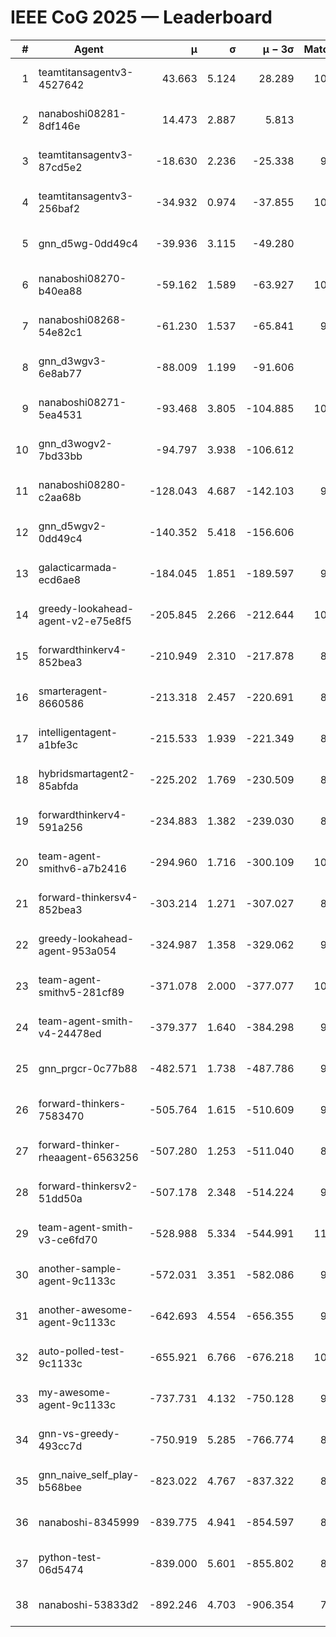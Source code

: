 # IEEE CoG 2025 — Leaderboard

| # | Agent | μ | σ | μ − 3σ | Matches | Updated |
|---:|---|---:|---:|---:|---:|---|
| 1 | teamtitansagentv3-4527642 | 43.663 | 5.124 | 28.289 | 10456 | 2025-08-31 08:50 |
| 2 | nanaboshi08281-8df146e | 14.473 | 2.887 | 5.813 | 396 | 2025-08-31 08:50 |
| 3 | teamtitansagentv3-87cd5e2 | -18.630 | 2.236 | -25.338 | 9418 | 2025-08-31 08:50 |
| 4 | teamtitansagentv3-256baf2 | -34.932 | 0.974 | -37.855 | 10314 | 2025-08-31 08:50 |
| 5 | gnn_d5wg-0dd49c4 | -39.936 | 3.115 | -49.280 | 240 | 2025-08-31 08:50 |
| 6 | nanaboshi08270-b40ea88 | -59.162 | 1.589 | -63.927 | 10240 | 2025-08-31 08:50 |
| 7 | nanaboshi08268-54e82c1 | -61.230 | 1.537 | -65.841 | 9860 | 2025-08-31 08:50 |
| 8 | gnn_d3wgv3-6e8ab77 | -88.009 | 1.199 | -91.606 | 278 | 2025-08-31 08:50 |
| 9 | nanaboshi08271-5ea4531 | -93.468 | 3.805 | -104.885 | 10298 | 2025-08-31 08:50 |
| 10 | gnn_d3wogv2-7bd33bb | -94.797 | 3.938 | -106.612 | 434 | 2025-08-31 08:50 |
| 11 | nanaboshi08280-c2aa68b | -128.043 | 4.687 | -142.103 | 9738 | 2025-08-31 08:50 |
| 12 | gnn_d5wgv2-0dd49c4 | -140.352 | 5.418 | -156.606 | 306 | 2025-08-31 08:50 |
| 13 | galacticarmada-ecd6ae8 | -184.045 | 1.851 | -189.597 | 9400 | 2025-08-31 08:50 |
| 14 | greedy-lookahead-agent-v2-e75e8f5 | -205.845 | 2.266 | -212.644 | 10190 | 2025-08-31 08:50 |
| 15 | forwardthinkerv4-852bea3 | -210.949 | 2.310 | -217.878 | 8248 | 2025-08-31 08:50 |
| 16 | smarteragent-8660586 | -213.318 | 2.457 | -220.691 | 8229 | 2025-08-31 08:50 |
| 17 | intelligentagent-a1bfe3c | -215.533 | 1.939 | -221.349 | 8424 | 2025-08-31 08:50 |
| 18 | hybridsmartagent2-85abfda | -225.202 | 1.769 | -230.509 | 8661 | 2025-08-31 08:50 |
| 19 | forwardthinkerv4-591a256 | -234.883 | 1.382 | -239.030 | 8388 | 2025-08-31 08:50 |
| 20 | team-agent-smithv6-a7b2416 | -294.960 | 1.716 | -300.109 | 10540 | 2025-08-31 08:50 |
| 21 | forward-thinkersv4-852bea3 | -303.214 | 1.271 | -307.027 | 8040 | 2025-08-31 08:50 |
| 22 | greedy-lookahead-agent-953a054 | -324.987 | 1.358 | -329.062 | 9278 | 2025-08-31 08:50 |
| 23 | team-agent-smithv5-281cf89 | -371.078 | 2.000 | -377.077 | 10860 | 2025-08-31 08:50 |
| 24 | team-agent-smith-v4-24478ed | -379.377 | 1.640 | -384.298 | 9578 | 2025-08-31 08:50 |
| 25 | gnn_prgcr-0c77b88 | -482.571 | 1.738 | -487.786 | 9110 | 2025-08-31 08:50 |
| 26 | forward-thinkers-7583470 | -505.764 | 1.615 | -510.609 | 9560 | 2025-08-31 08:50 |
| 27 | forward-thinker-rheaagent-6563256 | -507.280 | 1.253 | -511.040 | 8624 | 2025-08-31 08:50 |
| 28 | forward-thinkersv2-51dd50a | -507.178 | 2.348 | -514.224 | 9096 | 2025-08-31 08:50 |
| 29 | team-agent-smith-v3-ce6fd70 | -528.988 | 5.334 | -544.991 | 11198 | 2025-08-31 08:50 |
| 30 | another-sample-agent-9c1133c | -572.031 | 3.351 | -582.086 | 9920 | 2025-08-31 08:50 |
| 31 | another-awesome-agent-9c1133c | -642.693 | 4.554 | -656.355 | 9320 | 2025-08-31 08:50 |
| 32 | auto-polled-test-9c1133c | -655.921 | 6.766 | -676.218 | 10100 | 2025-08-31 08:50 |
| 33 | my-awesome-agent-9c1133c | -737.731 | 4.132 | -750.128 | 9980 | 2025-08-31 08:50 |
| 34 | gnn-vs-greedy-493cc7d | -750.919 | 5.285 | -766.774 | 8780 | 2025-08-31 08:50 |
| 35 | gnn_naive_self_play-b568bee | -823.022 | 4.767 | -837.322 | 8560 | 2025-08-31 08:50 |
| 36 | nanaboshi-8345999 | -839.775 | 4.941 | -854.597 | 8350 | 2025-08-31 08:50 |
| 37 | python-test-06d5474 | -839.000 | 5.601 | -855.802 | 8620 | 2025-08-31 08:50 |
| 38 | nanaboshi-53833d2 | -892.246 | 4.703 | -906.354 | 7940 | 2025-08-31 08:50 |
